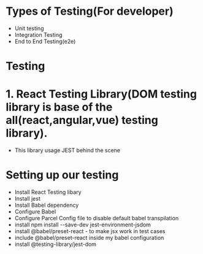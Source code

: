 # Types of Testing(For developer)
- Unit testing
- Integration Testing
- End to End Testing(e2e)

# Testing
# 1. React Testing Library(DOM testing library is base of the all(react,angular,vue) testing library).
- This library usage JEST behind the scene

# Setting up our testing 
- Install React Testing libary
- Install jest
- Install Babel dependency
- Configure Babel
- Configure Parcel Config file to disable default babel transpilation 
- install npm install --save-dev jest-environment-jsdom
- install @babel/preset-react - to make jsx work in test cases
- include @babel/preset-react inside my babel configuration
- install @testing-library/jest-dom
